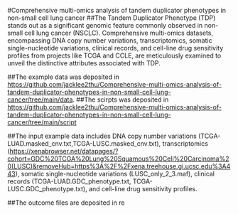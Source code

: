 #Comprehensive multi-omics analysis of tandem duplicator phenotypes in non-small cell lung cancer
##The Tandem Duplicator Phenotype (TDP) stands out as a significant genomic feature commonly observed in non-small cell lung cancer (NSCLC). Comprehensive multi-omics datasets, encompassing DNA copy number variations, transcriptomics, somatic single-nucleotide variations, clinical records, and cell-line drug sensitivity profiles from projects like TCGA and CCLE, are meticulously examined to unveil the distinctive attributes associated with TDP.

##The example data was deposited in https://github.com/jacklee2thu/Comprehensive-multi-omics-analysis-of-tandem-duplicator-phenotypes-in-non-small-cell-lung-cancer/tree/main/data.
##The scirpts was deposited in https://github.com/jacklee2thu/Comprehensive-multi-omics-analysis-of-tandem-duplicator-phenotypes-in-non-small-cell-lung-cancer/tree/main/script

##The input example data includes DNA copy number variations (TCGA-LUAD.masked_cnv.txt,TCGA-LUSC.masked_cnv.txt), transcriptomics (https://xenabrowser.net/datapages/?cohort=GDC%20TCGA%20Lung%20Squamous%20Cell%20Carcinoma%20(LUSC)&removeHub=https%3A%2F%2Fxena.treehouse.gi.ucsc.edu%3A443), somatic single-nucleotide variations (LUSC_only_2_3.maf), clinical records (TCGA-LUAD.GDC_phenotype.txt, TCGA-LUSC.GDC_phenotype.txt), and cell-line drug sensitivity profiles.

##The outcome files are deposited in re
